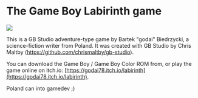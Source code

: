 # The Game Boy Labirinth game

![](https://user-images.githubusercontent.com/68123541/147419189-e96cecd0-27af-4b23-bc00-9e09ee5fe2d0.png)

This is a GB Studio adventure-type game by Bartek "godai" Biedrzycki, a science-fiction writer from Poland. It was created with GB Studio by Chris Maltby (https://github.com/chrismaltby/gb-studio). 

You can download the Game Boy / Game Boy Color ROM from, or play the game online on itch.io: [https://godai78.itch.io/labirinth](https://godai78.itch.io/labirinth).

Poland can into gamedev ;)
